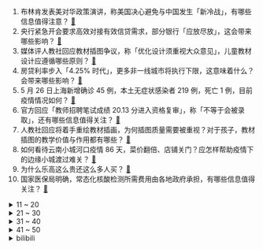 1. 布林肯发表美对华政策演讲，称美国决心避免与中国发生「新冷战」，有哪些信息值得注意？ [:link:](https://www.zhihu.com/question/534725889)
2. 央行紧急开会要求高效对接有效信贷需求，部分银行「应放尽放」，这会带来哪些影响？ [:link:](https://www.zhihu.com/question/534538753)
3. 媒体评人教社回应教材插图争议，称「优化设计须重视大众意见」，儿童教材设计应遵循哪些原则？ [:link:](https://www.zhihu.com/question/534707921)
4. 房贷利率步入「4.25% 时代」，更多非一线城市将执行下限，这意味着什么？会带来哪些影响？ [:link:](https://www.zhihu.com/question/534259251)
5. 5 月 26 日上海新增确诊 45 例，本土无症状感染者 219 例，死亡 1 例，目前疫情情况如何？ [:link:](https://www.zhihu.com/question/534764742)
6. 官方回应「教师招聘笔试成绩 20.13 分进入资格复审」，称「不等于会被录取」，还有哪些信息值得关注？ [:link:](https://www.zhihu.com/question/534632169)
7. 人教社回应将着手重绘教材插画，为何插图质量需要被重视？对于孩子，教材插图的教学价值与作用都有哪些？ [:link:](https://www.zhihu.com/question/534649215)
8. 如何看待云南小城河口疫情 86 天，菜价翻倍、店铺关门？应怎样帮助疫情下的边缘小城渡过难关？ [:link:](https://www.zhihu.com/question/534625928)
9. 为什么乐高这么贵还这么多人买？ [:link:](https://www.zhihu.com/question/431407626)
10. 国家医保局明确，常态化核酸检测所需费用由各地政府承担，有哪些信息值得关注？ [:link:](https://www.zhihu.com/question/534674712)
<details>
<summary>11 ~ 20</summary>

11. 《爱，死亡和机器人》第三季第二集中，如果船员投票都画圈，会怎么样？ [:link:](https://www.zhihu.com/question/534025412)
12. 距离罗永浩和王自如那场辩论已经快7年了，现在看来谁赢了？ [:link:](https://www.zhihu.com/question/466827720)
13. 媒体发文称「堵死『劣迹艺人』借势变相复出缺口，防止转移阵地复出」，对此你怎么看？ [:link:](https://www.zhihu.com/question/534671825)
14. 在学校被校园霸凌应该怎么做? [:link:](https://www.zhihu.com/question/533168310)
15. 黄蓉和郭靖经常话不投机，为什么还有人说靖蓉恋很甜？ [:link:](https://www.zhihu.com/question/425428449)
16. 如何看待世卫称「猴痘目前处于『可控』状态，非流行国家不需小题大做」，有哪些信息值得关注？ [:link:](https://www.zhihu.com/question/534602685)
17. 如何评价《英雄联盟》新英雄「虚空女皇」卑尔维斯的技能设定？ [:link:](https://www.zhihu.com/question/534513123)
18. 韩国男团BIGBANG 前成员胜利终审被判有期徒刑 1 年 6 个月，起到哪些警示作用？ [:link:](https://www.zhihu.com/question/534626190)
19. 目前国产五金工具（螺丝刀之类的）跟进口工具（博世、世达、史丹利）差距有多大？ [:link:](https://www.zhihu.com/question/367008976)
20. 如何看待美的裁员时，董事长对于被裁人员的回复？我们应该如何保证自己不被时代所抛弃？ [:link:](https://www.zhihu.com/question/533868451)
</details>
<details>
<summary>21 ~ 30</summary>

21. 如何看待河南武陟返乡大学生被要求喝 3 天中药，市长热线回应「为防疫安全，自愿服用对身体无害」？ [:link:](https://www.zhihu.com/question/534661280)
22. 为什么《王者荣耀》最近出皮肤的速度这么快？ [:link:](https://www.zhihu.com/question/529802488)
23. 如何看待 2022 年 4 月国内市场手机出货量 1807.9 万部，同比下降 34.2 ％? [:link:](https://www.zhihu.com/question/534467995)
24. 2022 年我国退休人员养老金调整水平为上年月人均基本养老金的 4%，将带来什么影响？ [:link:](https://www.zhihu.com/question/534655808)
25. 如何看待林生斌成功注册「林先生的衣帽间」商标，其关联公司有 4 家经营异常？ [:link:](https://www.zhihu.com/question/534459512)
26. 如何看待「全国现有库存房够 1400 万人居住，有城市空置房 12 年都卖不完」？反映出哪些问题？ [:link:](https://www.zhihu.com/question/534373440)
27. 为什么明明是人性问题，却把责任推给资本？ [:link:](https://www.zhihu.com/question/534028065)
28. 2022 MSI 淘汰赛 EG vs RNG 你看好谁晋级决赛？ [:link:](https://www.zhihu.com/question/534512293)
29. 孩子问「科技那么发达，为什么不能把书上的知识通过技术直接放到大脑里呢？」，你会如何回答呢？ [:link:](https://www.zhihu.com/question/533047453)
30. 如何有力驳斥姜维是叛徒这一言论？ [:link:](https://www.zhihu.com/question/534279431)
</details>
<details>
<summary>31 ~ 40</summary>

31. 高考后想买手机，如果只买两三千块的手机去读大学会显得「掉价」吗？ [:link:](https://www.zhihu.com/question/534529601)
32. 关于贾宝玉究竟是石头还是神瑛侍者？薛宝钗是不是神瑛侍者？你的观点是什么？ [:link:](https://www.zhihu.com/question/533565229)
33. 磷虾油中的「omega-3」成分，对于哪一类人有帮助？如何从专业角度解读？ [:link:](https://www.zhihu.com/question/534550185)
34. 石家庄一小区 20 条狗 10 多只野猫离奇死亡，疑似死于恶意投毒，目前事件调查进展如何？ [:link:](https://www.zhihu.com/question/534432614)
35. 王心凌爆红，这些「王心凌男孩」究竟是哪些人？ [:link:](https://www.zhihu.com/question/534321005)
36. 还有一个月就要考试了，感觉自己考不上高中怎么办？有什么好的出路？ [:link:](https://www.zhihu.com/question/534695903)
37. 如何发表一篇论文？ [:link:](https://www.zhihu.com/question/297702005)
38. 如何评价罗马1:0战胜费耶诺德获得首届欧协联冠军，穆里尼奥成为首个全满贯教练? [:link:](https://www.zhihu.com/question/534598749)
39. 为什么会发生物种大爆发？ [:link:](https://www.zhihu.com/question/532951865)
40. 智慧、语言和文字，是否指向人类身上对应的独特基因？ [:link:](https://www.zhihu.com/question/532951741)
</details>
<details>
<summary>41 ~ 50</summary>

41. NASA 称一颗直径 1.77 千米的小行星将于 5 月 27 日掠过地球，这会对地球造成什么影响？ [:link:](https://www.zhihu.com/question/534333667)
42. 国内客运航班运行财政补贴政策发布，最高亏损额补贴标准上限为每小时 2.4 万元，将起到哪些作用？ [:link:](https://www.zhihu.com/question/534632050)
43. 为什么不自信的人总会被别人排斥和欺负？ [:link:](https://www.zhihu.com/question/32083094)
44. 俄联邦委员会取消俄公民和外国公民与俄军签兵役合同年龄上限，这意味着什么？ [:link:](https://www.zhihu.com/question/534563915)
45. 阿里巴巴 2022 财年第四季度营收 2040.5 亿元，净利润 198 亿元，哪些信息值得关注？ [:link:](https://www.zhihu.com/question/534696357)
46. 不同家庭、不同地域如何选择洗衣机？ [:link:](https://www.zhihu.com/question/534376980)
47. 如果没学历，没背景，没资源，如何逆袭自己的命运？ [:link:](https://www.zhihu.com/question/534323785)
48. 如何评价手机游戏《鸣潮》首曝发布的概念 CG先导预告 ？ [:link:](https://www.zhihu.com/question/534637231)
49. 如何看待外交部称美国「印太经济框架」只不过是为服务自身利益另起炉灶，是胁迫地区国家的工具？ [:link:](https://www.zhihu.com/question/534630067)
50. 父母的平庸和自己的平庸，哪个更能让你接受不了？ [:link:](https://www.zhihu.com/question/534619372)
</details><details>
<summary>bilibili</summary>

1. 爱你，就多判一年 [:link:](//www.bilibili.com/video/BV1Aa411E7ZR)
2. 不忍直视，我居然制做了这么多垃圾 [:link:](//www.bilibili.com/video/BV155411X7EN)
3. 《原神》夜兰角色PV——「天网恢恢」 [:link:](//www.bilibili.com/video/BV1zB4y197Ru)
4. 可是...王心凌亲自教新华网粉丝跳《爱你》诶！ [:link:](//www.bilibili.com/video/BV1xY4y1L7zH)
5. “轻 轻 敲 醒 沉 睡 的 心 灵” [:link:](//www.bilibili.com/video/BV1x34y1E77j)
6. 连环整蛊！假装砸坏天价电视，男朋友看到后居然... [:link:](//www.bilibili.com/video/BV1c54y1o7BS)
7. 【4K60FPS】王心凌《爱你》经典现场！她太可爱了 [:link:](//www.bilibili.com/video/BV1a34y1E73C)
8. 菜鸟驿站真的赚钱吗？我承包一个店给大家打个样！ [:link:](//www.bilibili.com/video/BV1LZ4y1h7tQ)
9. 【Faye詹雯婷】内地首发国风新曲《人间惊鸿客》，惊喜来袭！ [:link:](//www.bilibili.com/video/BV1xS4y1z7qt)
10. 土 豆 天 花 板 [:link:](//www.bilibili.com/video/BV1na411E7KL)
<details>
<summary>11 ~ 20</summary>

11. 我将以同调形态出击【水无月菌】 [:link:](//www.bilibili.com/video/BV1hY4y1B7Lu)
12. 《人狠话不多》 [:link:](//www.bilibili.com/video/BV1N54y1o7Nr)
13. 虾皮鸡蛋面 [:link:](//www.bilibili.com/video/BV13B4y1R71t)
14. 🤺 退 退 退 🤺 [:link:](//www.bilibili.com/video/BV19A4y1o7Zk)
15. 千万别相信重庆人的“微辣”！这一口撸3串，差点喷出火了… [:link:](//www.bilibili.com/video/BV1554y1f7En)
16. 丰收了 我真的很想画这幅画 [:link:](//www.bilibili.com/video/BV1XY4y157g8)
17. 这名“业余”程序员，曾用50张1080ti对抗癌症【差评君】 [:link:](//www.bilibili.com/video/BV1x3411V7tL)
18. 帅小伙飞5000公里，探访古巴第一餐厅！一顿饭古巴人3个月工资？ [:link:](//www.bilibili.com/video/BV1GY411u7AZ)
19. 7年级盲人学生自信朗读课文，校长:声音纯粹似百灵鸟，朗读潜力完全发挥出来了 [:link:](//www.bilibili.com/video/BV1o34y1E777)
20. 教00后做事有多难？ [:link:](//www.bilibili.com/video/BV1aT4y1q76N)
</details>
<details>
<summary>21 ~ 30</summary>

21. 【王晰X下潜】低音炮来上分了，我是无底的 [:link:](//www.bilibili.com/video/BV1d54y1Z7fC)
22. 《鸣潮》概念CG｜先导预告 [:link:](//www.bilibili.com/video/BV18g411o7fH)
23. 笑死，要不是她，真没见过vb热搜不控评这么多自来水！ [:link:](//www.bilibili.com/video/BV1PS4y1z77n)
24. 【钉宫理惠】别催了，我又来B站骂人了！ [:link:](//www.bilibili.com/video/BV1wr4y1t7EX)
25. 【鉴定热门】微波炉里的葡萄能产生等离子体？反复烧开的水致癌？ [:link:](//www.bilibili.com/video/BV1uY411u7WH)
26. 王心凌都没我甜，王心凌男孩我当定了 [:link:](//www.bilibili.com/video/BV1pY4y167MY)
27. 【Tank】B站的朋友们！我来啦！看到结尾有惊喜哦！ [:link:](//www.bilibili.com/video/BV1DY411F7pb)
28. 榜 一 大 姐 [:link:](//www.bilibili.com/video/BV16A4y1Z722)
29. 招生减章哥们 学校撵着我让我删哥们 [:link:](//www.bilibili.com/video/BV1NT4y1q7GK)
30. 清兵先锋世界纪录：15秒462刀！没有一个多余的操作！我已登峰造极！ [:link:](//www.bilibili.com/video/BV1J54y1o7Sk)
</details>
<details>
<summary>31 ~ 40</summary>

31. 美 国 退 长 [:link:](//www.bilibili.com/video/BV1ev4y1A7Wo)
32. 武 大 郎 的 夏 天 [:link:](//www.bilibili.com/video/BV1MU4y1y7cv)
33. 大风天一定尽量少出门 [:link:](//www.bilibili.com/video/BV1ga411E72Z)
34. 【时代少年团】《循梦》——《Falling You》纯享 [:link:](//www.bilibili.com/video/BV1gB4y1R7nR)
35. 某宝“小视频”里的商品，真不是纯纯的智商税吗？#第二弹！ [:link:](//www.bilibili.com/video/BV1UB4y197rD)
36. 王心凌：导演，我不行了【阅片无数Ⅱ 46】 [:link:](//www.bilibili.com/video/BV1ZF411V76X)
37. 一些死去的回忆开始攻击我 [:link:](//www.bilibili.com/video/BV1F3411V7jR)
38. 【渊默行动】全网首杀 满级旧约登顶33 - 不畏苦暗！ [:link:](//www.bilibili.com/video/BV1FA4y1Z7ZZ)
39. 我是办公的，办公上分的 [:link:](//www.bilibili.com/video/BV1ma41177P9)
40. 骑行流浪西藏，高原上待久了体力日渐不支，住进桥洞就像回到了家一样 [:link:](//www.bilibili.com/video/BV1C34y1j74j)
</details>
<details>
<summary>41 ~ 50</summary>

41. 【周 周 舞 蹈】   爱 你~ [:link:](//www.bilibili.com/video/BV1QB4y1Q75M)
42. 假如明星成为了你的同事 [:link:](//www.bilibili.com/video/BV18Y4y1L7DW)
43. 地表最强微单？8K60 Raw到底如何？尼康Z 9深度评测 [:link:](//www.bilibili.com/video/BV1SY4y157Sm)
44. 《崩坏：星穹铁道》开场动画：「一幕短剧」 [:link:](//www.bilibili.com/video/BV1dv4y1A7gL)
45. 周围所有人都不看好的恋爱，该不该继续？看看心理咨询师怎么说 [:link:](//www.bilibili.com/video/BV1VZ4y1h7rg)
46. 仅凭文字描述，画师会把知名角色画成啥样? [:link:](//www.bilibili.com/video/BV1ja411E7cn)
47. 王心凌的高人气，绝对有我老公的一份力 [:link:](//www.bilibili.com/video/BV1dY411F7iH)
48. 原来衣服还能这么卖。。。 [:link:](//www.bilibili.com/video/BV1x94y1U7en)
49. 手里有颗闪？ [:link:](//www.bilibili.com/video/BV1wg411o7An)
50. 唱跳版《爱你》，希望不要太社死！ [:link:](//www.bilibili.com/video/BV16t4y1s7mT)
</details>
<details>
<summary>51 ~ 60</summary>

51. 那个…咱驾校区有机会蹭到王心凌的流量吗？ [:link:](//www.bilibili.com/video/BV1TY4y1671R)
52. 【4K修复】影史上那些难以超越的名场面，你都看过吗 [:link:](//www.bilibili.com/video/BV1nT4y1q7Yt)
53. 【卡洛·罗韦利】关于时间（不存在）的主题演讲 [:link:](//www.bilibili.com/video/BV13541197sS)
54. 王心凌爆火的背后，是“歌迷文化”与“饭圈文化”的对垒 [:link:](//www.bilibili.com/video/BV17t4y1s78J)
55. 医生：压力很大？这是最新的解压方法！ [:link:](//www.bilibili.com/video/BV13r4y1t7Xm)
56. 全球首艘！我国完成从零到一突破！ [:link:](//www.bilibili.com/video/BV1fT4y1q7vG)
57. 【不齐舞团】王心凌-爱你 丨谁的青春没个甜心教主？ [:link:](//www.bilibili.com/video/BV1pa411E7ZZ)
58. 花11万多买台新车，10块钱怼2个高配版烧饼夹菜庆祝一下，真香 [:link:](//www.bilibili.com/video/BV1m54y1d7pa)
59. 只有中国朋友们理解 [:link:](//www.bilibili.com/video/BV1XB4y197dW)
60. 探秘中车在美国的工厂！美媒说车厢藏了监控是真的吗？ [:link:](//www.bilibili.com/video/BV1gA4y1Z7E1)
</details>
<details>
<summary>61 ~ 70</summary>

61. 王心凌是原唱，也可以是原告 [:link:](//www.bilibili.com/video/BV1yY4y167vS)
62. 我呢作为一名中国人，会点功夫很合理吧！ [:link:](//www.bilibili.com/video/BV1at4y1s7DF)
63. 体育很差是一种怎样的体验？？ [:link:](//www.bilibili.com/video/BV1xr4y147Jq)
64. 【low君】《微笑Pasta》:06年台偶收视冠军，大明星恋上乌龟妹！ [:link:](//www.bilibili.com/video/BV1tv4y1A7FW)
65. 【路温】读评论：为什么好剧数量少？难道路人没有粉丝多吗？ [:link:](//www.bilibili.com/video/BV1G54y1f78K)
66. 我帮周董“出歌”还被本人评论了？！原创歌曲《常玉》 [:link:](//www.bilibili.com/video/BV1st4y1s7Kk)
67. 日本大阪秋叶原！挑战天国地狱超大扭蛋机！ [:link:](//www.bilibili.com/video/BV1Wt4y1s7uP)
68. 失去武器，人类只是猛兽的点心？自信点朋友！你需要的或许只是勇气与一点点技巧！ [:link:](//www.bilibili.com/video/BV1jZ4y1b71L)
69. ヒステリックナイトガール【弹丸论破2】手书【live2d动画】 [:link:](//www.bilibili.com/video/BV1yt4y1s7yN)
70. 这次给村里画墙绘没有收钱，我老婆还剥了一个蛋奖励我。 [:link:](//www.bilibili.com/video/BV15Y4y1B7dy)
</details>
<details>
<summary>71 ~ 80</summary>

71. 爱你？劈你！ [:link:](//www.bilibili.com/video/BV1234y1E72K)
72. 你吃的鱼子酱竟然是海带做的？#科普 #鱼子酱 [:link:](//www.bilibili.com/video/BV12A4y1o79i)
73. 救命！这破碎感！这眼泪一下子就滴到了我的…心巴上！【aegis】 [:link:](//www.bilibili.com/video/BV1XY4y157e7)
74. 沉浸式《爱你》 [:link:](//www.bilibili.com/video/BV1pg411o7p2)
75. 王老菊教你当沙漠卷王 [:link:](//www.bilibili.com/video/BV1pv4y1P7tJ)
76. 演员不是1234567，李雪健为了演好角色能玩命 [:link:](//www.bilibili.com/video/BV1VB4y1R71D)
77. 《没什么逝的话，我就先挂了》 [:link:](//www.bilibili.com/video/BV1Ca411E7Bw)
78. 这个街机厅是活的！ [:link:](//www.bilibili.com/video/BV1Av4y1w7j4)
79. 如果能重新考研，我一定不会干这10件事！ [:link:](//www.bilibili.com/video/BV1w54y1f7CA)
80. 发给你第一个想到的人 [:link:](//www.bilibili.com/video/BV1954y1d7Fa)
</details>
<details>
<summary>81 ~ 90</summary>

81. 鉴定一下热门营销号谣言 [:link:](//www.bilibili.com/video/BV17Y411F7tE)
82. 说烂片谁是烂片？！《说英雄谁是英雄》爆笑吐槽 [:link:](//www.bilibili.com/video/BV1v3411G7cV)
83. 小山茶钻戒 [:link:](//www.bilibili.com/video/BV1b54y1Z7cB)
84. 命 运 时 代 生 存 [:link:](//www.bilibili.com/video/BV1i34y1j76K)
85. 天才小发明 - 3分钟夺掉你的卧槽！ [:link:](//www.bilibili.com/video/BV1iT4y1z7E2)
86. 在海南，一脚能踩死三个特有种 [:link:](//www.bilibili.com/video/BV1Zr4y1s7e7)
87. 爷看个小学生写的作文居然看哭了... [:link:](//www.bilibili.com/video/BV1RY4y157bt)
88. 南方人去东北烧烤，木盆也打火锅？老板就怕你吃不饱！ [:link:](//www.bilibili.com/video/BV1UF411L7t2)
89. 我不会砍价我还不会多拿？ [:link:](//www.bilibili.com/video/BV1i34y1E783)
90. 一周被没收了3个手机是不是很骄傲 [:link:](//www.bilibili.com/video/BV1u54y1o7JY)
</details>
<details>
<summary>91 ~ 100</summary>

91. 《 甜 心 猛 男 》 [:link:](//www.bilibili.com/video/BV1yY4y157NU)
92. 肥肥虾庄  厨子探店¥1？40 [:link:](//www.bilibili.com/video/BV1dB4y197CM)
93. 我被b站白嫖了三天... [:link:](//www.bilibili.com/video/BV1R34y1j751)
94. 哥哥！请不要过度偏爱！！！ [:link:](//www.bilibili.com/video/BV1TT4y1q7cY)
95. 约尔太太今天约会♥ [:link:](//www.bilibili.com/video/BV11g411d7TW)
96. 爱你，但是恨你 [:link:](//www.bilibili.com/video/BV1yB4y1976E)
97. 小猫咪也会跳可达鸭舞！ [:link:](//www.bilibili.com/video/BV1bT4y1q7G1)
98. 中国长刀的十种最帅拔刀式，简单易学实用 [:link:](//www.bilibili.com/video/BV1CR4y1w7sd)
99. 从 0 到 1 [:link:](//www.bilibili.com/video/BV1H5411X7YM)
100. 毕业创作的诞生 [:link:](//www.bilibili.com/video/BV1h5411X7DF)
</details></details>